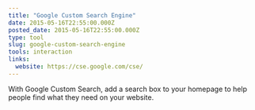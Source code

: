 ```yaml
---
title: "Google Custom Search Engine"
date: 2015-05-16T22:55:00.000Z
posted_date: 2015-05-16T22:55:00.000Z
type: tool
slug: google-custom-search-engine
tools: interaction
links:
  website: https://cse.google.com/cse/
---
```

With Google Custom Search, add a search box to your homepage to help people find what they need on your website.




